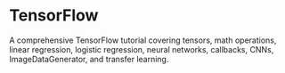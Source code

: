 # TensorFlow
A comprehensive TensorFlow tutorial covering tensors, math operations, linear regression, logistic regression, neural networks, callbacks, CNNs, ImageDataGenerator, and transfer learning.
